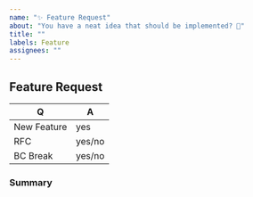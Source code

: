 ```yaml
---
name: "✨ Feature Request"
about: "You have a neat idea that should be implemented? 🎩"
title: ""
labels: Feature
assignees: ""
---
```


## Feature Request

<!-- Fill in the relevant information below to help triage your feature request. -->

| Q           | A      |
| ----------- | ------ |
| New Feature | yes    |
| RFC         | yes/no |
| BC Break    | yes/no |

### Summary

<!-- Provide a summary of the feature you would like to see implemented. -->
